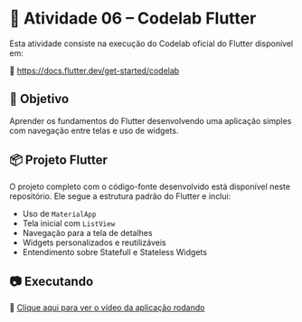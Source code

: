 # 🧪 Atividade 06 – Codelab Flutter

Esta atividade consiste na execução do Codelab oficial do Flutter disponível em:

🔗 https://docs.flutter.dev/get-started/codelab

## 📱 Objetivo

Aprender os fundamentos do Flutter desenvolvendo uma aplicação simples com navegação entre telas e uso de widgets.

## 📦 Projeto Flutter

O projeto completo com o código-fonte desenvolvido está disponível neste repositório. Ele segue a estrutura padrão do Flutter e inclui:

- Uso de `MaterialApp`
- Tela inicial com `ListView`
- Navegação para a tela de detalhes
- Widgets personalizados e reutilizáveis
- Entendimento sobre Statefull e Stateless Widgets


## 📷 Executando

🎥 [Clique aqui para ver o vídeo da aplicação rodando](https://github.com/user-attachments/assets/0d355b0c-b497-4503-80b8-d69fbbb9117d)

